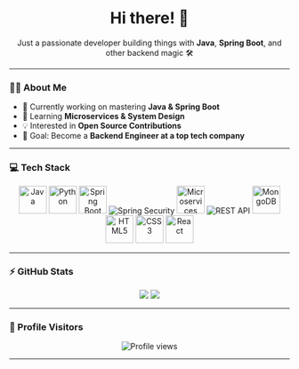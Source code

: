 <!-- Anonymous Developer Profile -->

<h1 align="center">Hi there! 👋</h1>
<p align="center">Just a passionate developer building things with <strong>Java</strong>, <strong>Spring Boot</strong>, and other backend magic 🛠️</p>

---

### 👨‍💻 About Me
- 🔭 Currently working on mastering **Java & Spring Boot**  
- 🌱 Learning **Microservices & System Design**  
- 💡 Interested in **Open Source Contributions**  
- 🎯 Goal: Become a **Backend Engineer at a top tech company**  

---

### 💻 Tech Stack

<p align="center">
  <img src="https://cdn.jsdelivr.net/gh/devicons/devicon/icons/java/java-original.svg" alt="Java" width="50" height="50"/>
  <img src="https://cdn.jsdelivr.net/gh/devicons/devicon/icons/python/python-original.svg" alt="Python" width="50" height="50"/>
  <img src="https://cdn.jsdelivr.net/gh/devicons/devicon/icons/spring/spring-original.svg" alt="Spring Boot" width="50" height="50"/>
  <img src="https://img.shields.io/badge/Spring%20Security-6DB33F?style=for-the-badge&logo=springsecurity&logoColor=white" alt="Spring Security"/>
  <img src="https://img.icons8.com/ios/50/services--v1.png" alt="Microservices" width="50" height="50"/>
  <img src="https://img.shields.io/badge/REST%20API-02569B?style=for-the-badge&logo=fastapi&logoColor=white" alt="REST API"/>
  <img src="https://cdn.jsdelivr.net/gh/devicons/devicon/icons/mongodb/mongodb-original.svg" alt="MongoDB" width="50" height="50"/>
  <img src="https://cdn.jsdelivr.net/gh/devicons/devicon/icons/html5/html5-original.svg" alt="HTML5" width="50" height="50"/>
  <img src="https://cdn.jsdelivr.net/gh/devicons/devicon/icons/css3/css3-original.svg" alt="CSS3" width="50" height="50"/>
  <img src="https://cdn.jsdelivr.net/gh/devicons/devicon/icons/react/react-original.svg" alt="React" width="50" height="50"/>
</p>

---

### ⚡ GitHub Stats
<p align="center">
  <img src="https://github-readme-stats.vercel.app/api?username=AmbarMishra973&show_icons=true&theme=github_dark" />
  <img src="https://github-readme-stats.vercel.app/api/top-langs/?username=AmbarMishra973&layout=compact&theme=github_dark" />
</p>

---

### 👀 Profile Visitors
<p align="center">
  <img src="https://komarev.com/ghpvc/?username=AmbarMishra973&label=Profile%20views&color=0e75b6&style=flat" alt="Profile views" />
</p>

---

